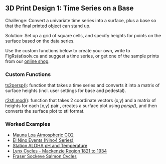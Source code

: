 ## 3D Print Design 1: Time Series on a Base


Challenge: Convert a univariate time series into a surface,
plus a base so that the final printed object can stand up. 

Solution: Set up a grid of square cells, and specify 
heights for points on the surface based on the data series.

Use the custom functions below to create your own, 
write to FigRs(at)solv.ca and suggest a time series, 
or get one of the sample prints from our [online shop](https://www.shapeways.com/shops/solv).


### Custom Functions

[ts2persp()]( ): function that takes a time series and converts it into a matrix of surface heights
(incl. user settings for base and pedestal).

[r2stl.mod()](): function that takes 2 coordinate vectors (x,y) and a matrix of heights for each [x,y] pair 
, creates a surface plot using *persp()*, and then converts the surface plot to stl format.




### Worked Examples




   * [Mauna Loa Atmospheric CO2]()   
   * [El Nino Events (Nino4 Series)]()   
   * [Station ALOHA pH and Temperature]()   
   * [Lynx Cycles - Mackenzie Region 1821 to 1934]()
   * [Fraser Sockeye Salmon Cycles]()  









